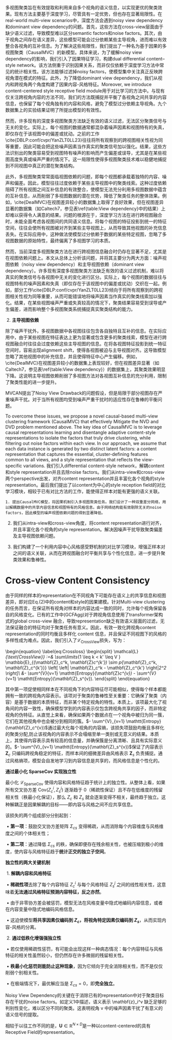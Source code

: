 多视图聚类旨在有效提取和利用来自多个视角的语义信息，以实现更优的聚类效果。现有方法主要基于深度学习，尽管具有一定优势，但也存在显著局限性。在real-world multi-view scenarios中，深度方法会遇到noisy view dependency和dominant view dependency的问题。首先，这些方法在cross-view层面由于缺少语义过滤，导致模型难以区分semantic factors和noise factors。其次，由于视角之间存在语义差异，这些模型可能会过分依赖某些主导视角，进而难以有效整合各视角的互补信息。为了解决这些局限性，我们提出了一种名为基于因果的多视图聚类（CausalMVC）的新模型。具体来说，为了缓解noisy view dependency的影响，我们引入了因果特征学习，构建dual differential content–style network。该方法侧重于识别因果关系，而非仅仅依赖于深度学习方法中常见的统计相关性。该方法能够过滤掉noisy factors，使模型集中关注真正反映跨视角潜在模式的特征。此外，为了降低dominant view dependency，我们从视内和跨视角两个角度构建了因果内容-风格特征。Moreover, we introduce  content-centered style receptive field module用于对比学习的方法中。与现有仅关注跨视角内容的方法不同，我们的方法既捕捉并平衡了各视角之间共享的内容信息，也保留了每个视角独有的内容和风格，避免了模型过分依赖主导视角。九个数据集上的实验结果证明了所提出模型的有效性。



然而，许多现有的深度多视图聚类方法缺乏有效的语义过滤，无法区分聚类信号与无关的变化。实际上，每个视图的数据通常都混杂着噪声因素和视图特有的失真，即仅存在于该视图中的偏差或扰动。之前的工作\cite{DBLP:conf/cvpr/YanZLT0LL23}往往将所有观察到的跨视图相关性视为同等重要，因此可能会把这些噪声因素当作真实的聚类信号加以强化。结果，这些方法识别出的聚类容易受到视图特有噪声的影响而产生偏差或误导，尤其是在某些视图高度失真或噪声严重的情况下。这一局限性使得多视图聚类技术难以稳健地捕捉到不同视图中真正的潜在聚类结构。



此外，多视图聚类常常面临视图依赖的问题，即每个视图都承载着独特的内容、噪声和偏差。因此，模型往往过度依赖于某些主导视图中的聚类线索。这种过度依赖阻碍了所有视图之间互补信息的有效整合，使模型无法充分利用多视图数据中蕴含的互补信息，从而削弱了多视图数据的潜在优势，降低了聚类任务的整体效果。例如，\cite{DealMVC}在视图差异较小的数据集上取得了良好效果，但在视图差异显著的数据集（如Caltech7，参见表\ref{table:View dependency}中的结果）上却难以获得令人满意的结果。问题的根源在于，深度学习方法在进行跨视图融合时，未能全面考虑各视图间的共同语义信息。将每个视图的特征投影到统一的特征空间，往往会使所有视图被对齐到某些主导视图上，从而导致其他视图的补充信息丢失。在实际应用中，这种做法使模型过分依赖于数据的某些特定视图，忽略了多视图数据的原始特性，最终偏离了多视图学习的本质。



然而，当前深度多视图聚类方法在进行跨视图信息融合时仍存在显著不足，尤其是在视图依赖问题上。本文从总体上分析该问题，并将其主要分为两大方面：噪声视图依赖（noisy view dependency）和主导视图依赖（dominant view dependency）。许多现有深度多视图聚类方法缺乏有效的语义过滤机制，难以将真实的聚类信号与各视图中无关的变化进行区分。实际上，每个视图的数据往往与视图特有的噪声因素和失真（即仅存在于该视图中的偏差或扰动）交织在一起。例如，部分工作\cite{DBLP:conf/cvpr/YanZLT0LL23}倾向于将所有观察到的跨视图相关性视为同等重要，从而可能错误地将噪声因素当作真实的聚类线索加以强化。结果，在某些视图噪声严重或失真较高的情况下，聚类结果容易受到误导或产生偏差，进而影响整个多视图聚类系统捕捉真实聚类结构的能力。

​	2.	**主导视图依赖**

除了噪声干扰外，多视图数据中各视图往往包含各自独特且互补的信息。在实际应用中，由于某些视图在特征表达上更为显著或包含更多的聚类线索，模型在进行跨视图融合时往往会过度依赖这些主导视图的信息。在将各视图特征投影到统一特征空间时，容易出现alignment shift，使得各视图被迫与主导视图对齐。这导致模型忽略了其他视图中的补充信息，并且使得特征中心产生偏移。例如，\cite{DealMVC}在视图差异较小的数据集上表现较好，但在视图差异显著（如Caltech7，参见表\ref{table:View dependency}）的数据集上，其聚类效果明显下降。这说明主导视图依赖削弱了多视图方法对各视图互补信息的充分利用，限制了聚类性能的进一步提升。



MVCAN提出了Noisy View Drawback的问题假设，但是局限于部分视图存在严重噪声干扰。对于当所有视图均受到噪声严重干扰时的适应性存在鲁棒的平衡问题。



To overcome these issues, we propose a novel causal-based multi-view clustering framework (CausalMVC) that effectively Mitigate the NVD and DVD problem mentioned above. The key idea of CausalMVC is to leverage causal representations learning and disentangle adaptive content-style representations to isolate the factors that truly drive clustering, while filtering out noise factors within each view. In our approach, we assume that each data instance is generated by two distinct latent factors: a content representation that captures the essential, cluster-defining features common to all views, and a style representation that reflects the view-specific variations. 我们引入differential content-style network，解耦content和style representation并且去除noise factors。我们从intra-view和cross-view 两个perspective出发，对齐content representation并且丰富化各个视角的style representation。最后我们提出了以content为中心的style reception field的对比学习模块，相较于已有对比方法的工作，能使得正样本对能有更强的语义关联。





	1. 提出CausalMVC模型，将因果机制引入多视图聚类任务。我们设计了一种双重差分网络，用以解耦数据中的共享内容信息和视图特有的风格信息。由于网络结构能有效剔除无关的noise factors，因此模型的噪声视图依赖问题的得到显著降低。

2. 我们从intra-view和cross-view角度，将content representation进行对齐，并且丰富化各个视角的style representation。解决因噪声干扰导致聚类偏差及主导视图依赖问题。

3. 我们构建了一个利用内容中心风格感受野机制的对比学习模块，增强正样本对之间的语义关联，从而在跨视图融合时平衡共享与个性化信息，进一步提升聚类效果和鲁棒性。









#  Cross-view Content Consistency

由于同样的样本的representation在不同视角下可能存在语义上的共享信息和视图差异，即对应Eq.(2)中的content和style的因果建模。针对Multi-view clustering的任务而言，在保证所有视角对样本的内容达成一致的同时，允许每个视角保留各自的风格变化。已有的工作中(GCFAgg)对于跨视角信息使用了transformer架构式的global cross-view 融合，导致representation缺乏有效语义层面的过滤，无法保证融合的特征均对于聚类任务有意义。因此，有效一致化跨视角content representation的同时均衡且多样化 content 信息，并且保证不同视图下的风格的多样性成为难点。因此，我们引入了$\mathcal{L}_{\text{CrossView}}$损失，写为：

\begin{equation}
\label{eq:Crossloss}
\begin{split}
\mathcal{L}_{\text{CrossView}}  :=&  \sum\limits_{1 \leq k < k' \leq V } \mathbb{E}_{(\mathbf{Z}_c^k, \mathbf{Z}_c^{k'}) \sim p_{\mathbf{Z}_c^k, \mathbf{Z}_c^{k'}}} \left[ \left\| \mathbf{Z}_c^k - \mathbf{Z}_c^{k'} \right\|_2^2 \right]\\
 &- \sum^{V}_{v=1} \mathtt{Entropy}(\mathbf{Z}_c^{v}) - \sum^{V}_{v=1} \mathtt{Entropy}(\mathbf{Z}_s^{v}).
\end{split}
\end{equation}

其中第一项促使相同样本在不同视角下的内容特征尽可能相似，使得每个样本都能拥有一致的跨视角内容表示。该项对于聚类的鲁棒性至关重要：它确保了聚类（内容）是基于数据的本质特征，而非某个特定视角的特性。本质上，该项最大化了视角间的内容一致性，确保模型学到的内容表示仅包含跨视角共享的因子，而非特定视角的伪特征。从直觉上来看，确保如果两个数据点在一个视角中被归为同一簇，它们在其他视角中也会被分到相同的簇。$- \sum^{V}_{v=1} \mathtt{Entropy}(\mathbf{Z}_c^{v})$通过最大化每个视角的内容熵，该损失项鼓励均衡且多样化的聚类分配,防止该视角的内容表示不会塌缩至单一类别或无意义的结果。本质上，其使得内容表示具有较高的信息量，并确保簇是分离清晰、且具有实际意义的。$- \sum^{V}_{v=1} \mathtt{Entropy}(\mathbf{Z}_s^{v})$保证了内容表示 $\mathbf{Z}_c$ 只编码跨视角稳定的特征，而样本间的细微差异由风格表示 $\mathbf{Z}_s$ 负责捕捉。通过风格熵项，模型会自发地学习到内容信息是共享的，而风格信息是个性化的。







**通过最小化 SparseCov 实现独立性**



最小化 $\mathcal{L}_{\text{SparseCov}}$ 使得内容和风格特征趋于统计上的独立性。从整体上看，如果所有交叉协方差 $\text{Cov}(Z_c^i, Z_s^j)$ 逐渐趋于 $0$（稀疏性保证）且不存在低维度的残留相关性（秩最小化保证），那么 $Z_c$ 和 $Z_s$ 就会逐渐变得不相关，最终趋于独立。这种解耦正是因果解耦的目标——即内容与风格之间不应共享信息。



该损失的两个组成部分分别起到：

​	•	**第一项**：鼓励交叉协方差矩阵 $\Sigma_{cs}$ 变得稀疏，从而消除每个内容维度与风格维度之间的个体相关性；

​	•	**第二项**：通过降低 $\Sigma_{cs}$ 的秩，确保即便存在残余相关性，也被压缩到极小的维度，使内容与风格特征趋于**统计正交的独立子空间**。



**独立性的两大关键机制**

​	1.	**解耦内容和风格特征**

​	•	**稀疏性项**去除了每个内容特征 $Z_c^i$ 与每个风格特征 $Z_s^j$ 之间的线性相关性，这意味着**无法通过风格特征预测内容特征，反之亦然**。

​	•	由于非零协方差会被惩罚，模型无法在风格变量中隐式地编码内容信息，或者在内容变量中隐式地编码风格信息。

​	•	这迫使模型**将共享因素仅编码到 $Z_c$，将视角特定因素仅编码到 $Z_s$**，从而实现内容-风格的分离。

​	2.	**通过低秩化增强强独立性**

​	•	若仅使用稀疏性惩罚，有可能会出现这样一种病态情况：每个内容特征与风格特征的相关性虽然较小，但仍然存在许多微弱的残留相关性。

​	•	**秩最小化惩罚则能防止这种现象**，因为它倾向于完全消除相关性，而不是仅仅削弱个别相关性。

​	•	在极端情况下，最优解应当是 $\Sigma_{cs} = 0$，即**完全独立**。







Noisy View Dependency的关键在于消除已有的representation中对于聚类目标存在干扰的noise factors。如定义1中描述，语义表示 \mathbf{z}_i^v 缺乏足够的判别性变化，难以区分不同的聚类。这表明视角 v 中的噪声因素干扰了有意义的语义信号的提取。



相较于以往工作不同的是，$\mathbf{U} \in \mathbb{R}^{N \times D}$是一种以content-centered的具有Receptive Field的representation。
